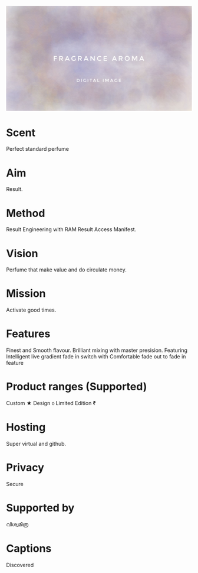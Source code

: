 ![sense perfume.cmsl](fragrance.jpeg)

# Scent
Perfect standard perfume

# Aim
Result.

# Method
Result Engineering with RAM Result Access Manifest.

# Vision
Perfume that make value and do circulate money.

# Mission
Activate good times.

# Features
Finest and Smooth flavour.
Brilliant mixing with master presision.
Featuring Intelligent live gradient fade in switch with
Comfortable fade out to fade in feature

# Product ranges (Supported)
Custom ★
Design ൦
Limited Edition ₹

# Hosting
Super virtual and github.

# Privacy
Secure

# Supported by
വിശ്വമിത്ര

# Captions
Discovered
